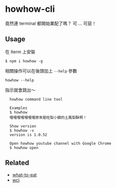 # howhow-cli
竟然連 terminal 都開始業配了嗎？ 可 ... 可惡！

## Usage

在 iterm 上安裝
```shell
$ npm i howhow -g
```

相關操作可以在後頭加上 `--help` 參數
```shell
howhow --help
```

指示就會跳出～
```shell
  howhow command line tool

  Examples
  $ howhow
  喔喔喔喔喔喔喔原來是旺梨小鎮的土鳳梨酥啊！

  Show version
  $ howhow -v
  version is 1.0.52

  Open howhow youtube channel with Google Chrome
  $ howhow open
```

## Related
- [what-to-eat](https://github.com/WeiChiaChang/what-to-eat)
- [wcj](https://github.com/jaywcjlove/wcj)
